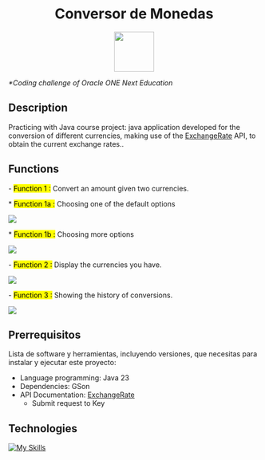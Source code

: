 <h1 align="center"> Conversor de Monedas </h1>
<p align="center">
   <img width="80" height="80" src="https://github.com/user-attachments/assets/34abb757-89fa-40fd-ba0c-c92f5f3e186b">
   </p>


<p> <em>*Coding challenge of Oracle ONE Next Education </em> </p>


## Description
   <p>Practicing with Java course project: java application developed for the conversion of different currencies, making use of the <a href="https://www.exchangerate-api.com/">ExchangeRate</a> API, to obtain the current exchange rates..</p>

## Functions
  <p> - <mark>Function 1 :</mark> Convert an amount given two currencies. </p>
  <p>    * <mark>Function 1a :</mark> Choosing one of the default options </p>
  <img src="https://github.com/user-attachments/assets/71c4161d-f1ef-4e2d-92bb-8d2ab74c72c0">
   

  <p>    * <mark>Function 1b :</mark> Choosing more options </p>
  <img src="https://github.com/user-attachments/assets/827c12f1-ccaa-4d09-a990-042a3cd666dc">
  

  <p> - <mark>Function 2 :</mark> Display the currencies you have. </p>
  <img src="https://github.com/user-attachments/assets/d41556c8-4f6d-4172-af24-4c27a42d0671">
  

  <p> - <mark>Function 3 :</mark> Showing the history of conversions. </p>
  <img src="https://github.com/user-attachments/assets/d184448f-d751-42a9-93fb-17f30d4467b2">
  
## Prerrequisitos

Lista de software y herramientas, incluyendo versiones, que necesitas para instalar y ejecutar este proyecto:

- Language programming: Java 23
- Dependencies: GSon
- API Documentation: [ExchangeRate](https://www.exchangerate-api.com/docs/standard-requests)
   -  Submit request to Key

  
## Technologies
  [![My Skills](https://skillicons.dev/icons?i=java,idea)](https://skillicons.dev)
